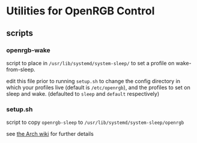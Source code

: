 # Utilities for OpenRGB Control

## scripts
### openrgb-wake
script to place in `/usr/lib/systemd/system-sleep/` to set a profile on wake-from-sleep. 

edit this file prior to running `setup.sh` to change the config directory in which your profiles live (default is `/etc/openrgb`), and the profiles to set on sleep and wake. (defaulted to `sleep` and `default` respectively)

### setup.sh
script to copy `openrgb-sleep` to `/usr/lib/systemd/system-sleep/openrgb`

see [the Arch wiki](https://wiki.archlinux.org/title/Power_management#Using_a_script_and_an_udev_rule) for further details


